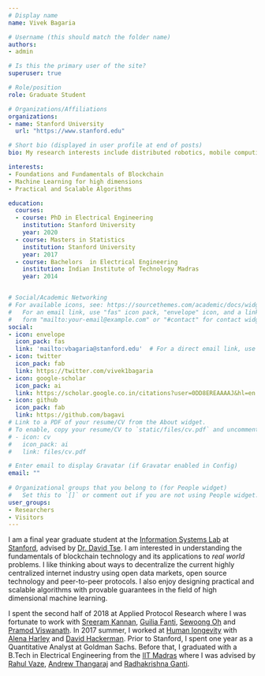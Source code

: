 ```yaml
---
# Display name
name: Vivek Bagaria

# Username (this should match the folder name)
authors:
- admin

# Is this the primary user of the site?
superuser: true

# Role/position
role: Graduate Student

# Organizations/Affiliations
organizations:
- name: Stanford University
  url: "https://www.stanford.edu"

# Short bio (displayed in user profile at end of posts)
bio: My research interests include distributed robotics, mobile computing and programmable matter.

interests:
- Foundations and Fundamentals of Blockchain
- Machine Learning for high dimensions
- Practical and Scalable Algorithms

education:
  courses:
  - course: PhD in Electrical Engineering
    institution: Stanford University
    year: 2020
  - course: Masters in Statistics
    institution: Stanford University
    year: 2017
  - course: Bachelors  in Electrical Engineering
    institution: Indian Institute of Technology Madras
    year: 2014


# Social/Academic Networking
# For available icons, see: https://sourcethemes.com/academic/docs/widgets/#icons
#   For an email link, use "fas" icon pack, "envelope" icon, and a link in the
#   form "mailto:your-email@example.com" or "#contact" for contact widget.
social:
- icon: envelope
  icon_pack: fas
  link: 'mailto:vbagaria@stanford.edu'  # For a direct email link, use "mailto:test@example.org".
- icon: twitter
  icon_pack: fab
  link: https://twitter.com/vivek1bagaria
- icon: google-scholar
  icon_pack: ai
  link: https://scholar.google.co.in/citations?user=0DD8EREAAAAJ&hl=en
- icon: github
  icon_pack: fab
  link: https://github.com/bagavi
# Link to a PDF of your resume/CV from the About widget.
# To enable, copy your resume/CV to `static/files/cv.pdf` and uncomment the lines below.  
# - icon: cv
#   icon_pack: ai
#   link: files/cv.pdf

# Enter email to display Gravatar (if Gravatar enabled in Config)
email: ""
  
# Organizational groups that you belong to (for People widget)
#   Set this to `[]` or comment out if you are not using People widget.  
user_groups:
- Researchers
- Visitors
---
```


I am a final year graduate student at the [Information Systems Lab](http://isl.stanford.edu/) at [Stanford](https://stanford.edu), advised by [Dr. David Tse](https://tselab.stanford.edu/). I am interested in understanding the fundamentals of blockchain technology and its applications to *real world* problems. I like thinking about ways to decentralize the current highly centralized internet industry using open data markets, open source technology and peer-to-peer protocols. I also enjoy designing practical and scalable algorithms with provable guarantees in the field of high dimensional machine learning.

I spent the second half of 2018 at Applied Protocol Research where I was fortunate to work with [Sreeram Kannan](https://infotheory.ece.uw.edu/), [Guilia Fanti](https://www.andrew.cmu.edu/user/gfanti/), [Sewoong Oh](https://homes.cs.washington.edu/~sewoong/) and [Pramod Viswanath](http://pramodv.ece.illinois.edu/). In 2017 summer, I worked at [Human longevity](https://www.humanlongevity.com/) with [Alena Harley](https://www.linkedin.com/in/alena-harley-7700832/) and [David Hackerman](http://heckerman.com/david/). Prior to Stanford, I spent one year as a Quantitative Analyst at Goldman Sachs. Before that, I graduated with a B.Tech in Electrical Engineering from the [IIT Madras](https://www.iitm.ac.in/) where I was advised by [Rahul Vaze](https://www.google.com/search?q=rahul+vaze&oq=rahul+vaze&aqs=chrome..69i57j0l2.1614j0j4&sourceid=chrome&ie=UTF-8), [Andrew Thangaraj](http://www.ee.iitm.ac.in/andrew/) and [Radhakrishna Ganti](http://www.ee.iitm.ac.in/~rganti/).